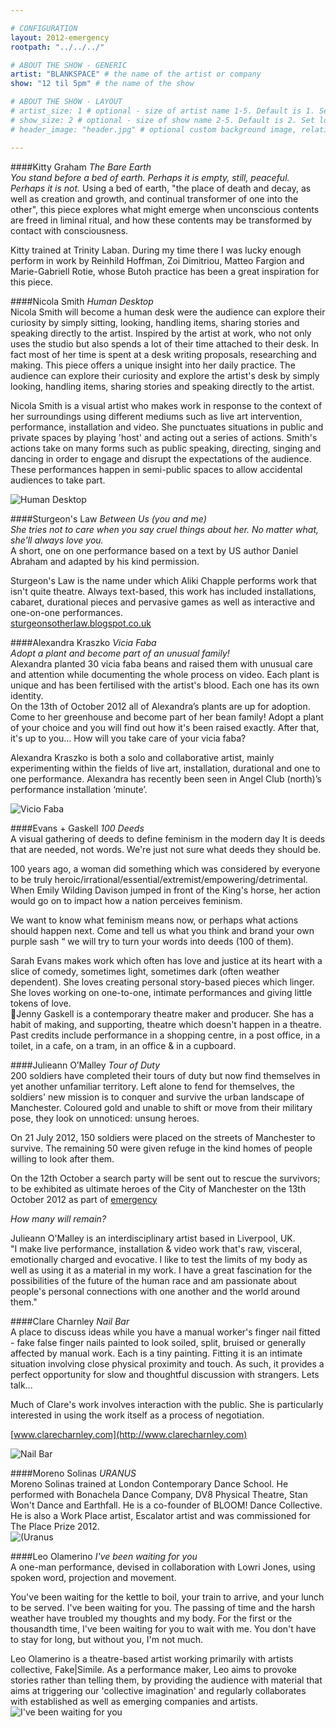 ```yaml
---

# CONFIGURATION
layout: 2012-emergency
rootpath: "../../../"

# ABOUT THE SHOW - GENERIC
artist: "BLANKSPACE" # the name of the artist or company
show: "12 til 5pm" # the name of the show

# ABOUT THE SHOW - LAYOUT
# artist_size: 1 # optional - size of artist name 1-5. Default is 1. Set longer names to lower values
# show_size: 2 # optional - size of show name 2-5. Default is 2. Set longer names to lower values
# header_image: "header.jpg" # optional custom background image, relative to current page

---
```

####Kitty Graham   *The Bare Earth*   
*You stand before a bed of earth. Perhaps it is empty, still, peaceful. Perhaps it is not.*	
Using a bed of earth, "the place of death and decay, as well as creation and growth, and continual transformer of one into the other", this piece explores what might emerge when unconscious contents are freed in liminal ritual, and how these contents may be transformed by contact with consciousness.    

Kitty trained at Trinity Laban. During my time there I was lucky enough perform in work by Reinhild Hoffman, Zoi Dimitriou, Matteo Fargion and Marie-Gabriell Rotie, whose Butoh practice has been a great inspiration for this piece.    
####Nicola Smith   *Human Desktop*	    
Nicola Smith will become a human desk were the audience can explore their curiosity by simply sitting, looking, handling items, sharing stories and speaking directly to the artist.	Inspired by the artist at work, who not only uses the studio but also spends a lot of their time attached to their desk.  In fact most of her time is spent at a desk writing proposals, researching and making. This piece offers a unique insight into her daily practice. The audience can explore their curiosity and explore the artist's desk by simply looking, handling items, sharing stories and speaking directly to the artist.       

Nicola Smith is a visual artist who makes work in response to the context of her surroundings using different mediums such as live art intervention, performance, installation and video. She punctuates situations in public and private spaces by playing 'host' and acting out a series of actions. Smith's actions take on many forms such as public speaking, directing, singing and dancing in order to engage and disrupt the expectations of the audience. These performances happen in semi-public spaces to allow accidental audiences to take part.    

![Human Desktop](NicolaSmith.jpg)    
####Sturgeon's Law   *Between Us (you and me)*    	                            	
*She tries not to care when you say cruel things about her. No matter what, she'll always love you.*      
A short, one on one performance based on a text by US author Daniel Abraham and adapted by his kind permission.	     

Sturgeon's Law is the name under which Aliki Chapple performs work that isn't quite theatre. Always text-based, this work has included installations, cabaret, durational pieces and pervasive games as well as interactive and one-on-one performances.     
[sturgeonsotherlaw.blogspot.co.uk](http://sturgeonsotherlaw.blogspot.co.uk/)     
####Alexandra Kraszko	   *Vicia Faba*	    
*Adopt a plant and become part of an unusual family!*    
Alexandra planted 30 vicia faba beans and raised them with unusual care and attention while documenting the whole process on video. Each plant is unique and has been fertilised with the artist's blood. Each one has its own identity.     
On the 13th of October 2012 all of Alexandra’s plants are up for adoption.    
Come to her greenhouse and become part of her bean family! Adopt a plant of your choice and you will find out how it's been raised exactly. After that, it's up to you… How will you take care of your vicia faba?    

Alexandra Kraszko is both a solo and collaborative artist, mainly experimenting within the fields of live art, installation, durational and one to one performance.  Alexandra has recently been seen in Angel Club (north)’s performance installation ‘minute’.    

![Vicio Faba](ViciaFaba.jpg)    
####Evans + Gaskell   *100 Deeds*    
A visual gathering of deeds to define feminism in the modern day	It is deeds that are needed, not words. We're just not sure what deeds they should be.    

100 years ago, a woman did something which was considered by everyone to be truly heroic/irrational/essential/extremist/empowering/detrimental.  When Emily Wilding Davison jumped in front of the King's horse, her action would go on to impact how a nation perceives feminism.    
 
We want to know what feminism means now, or perhaps what actions should happen next.  Come and tell us what you think and brand your own purple sash “ we will try to turn your words into deeds (100 of them).    

Sarah Evans makes work which often has love and justice at its heart with a slice of comedy, sometimes light, sometimes dark (often weather dependent). She loves creating personal story-based pieces which linger. She loves working on one-to-one, intimate performances and giving little tokens of love.    
Jenny Gaskell is a contemporary theatre maker and producer.  She has a habit of making, and supporting, theatre which doesn't happen in a theatre. Past credits include performance in a shopping centre, in a post office, in a toilet, in a cafe, on a tram, in an office & in a cupboard.    
####Julieann O’Malley   *Tour of Duty*	    
200 soldiers have completed their tours of duty but now find themselves in yet another unfamiliar territory.  Left alone to fend for themselves,  the soldiers' new mission is to conquer and survive the urban landscape of Manchester. Coloured gold and unable to shift or move from their military pose, they look on unnoticed: unsung heroes.     

On 21 July 2012, 150 soldiers were placed on the streets of Manchester to survive. The remaining 50 were given refuge in the kind homes of people willing to look after them.    

On the 12th October a search party will be sent out to rescue the survivors; to be exhibited as ultimate heroes of the City of Manchester on the 13th October 2012 as part of [emergency](http://emergencymcr.org)    

*How many will remain?*      

Julieann O'Malley is an interdisciplinary artist based in Liverpool, UK.  
"I make live performance, installation & video work that's raw, visceral, emotionally charged and evocative. I like to test the limits of my body as well as using it as a material in my work. I have a great fascination for the possibilities of the future of the human race  and am passionate about people's personal connections with one another and the world around them."
####Clare Charnley	   *Nail Bar*    
A place to discuss ideas while you have a manual worker's finger nail fitted - fake false finger nails painted to look soiled, split, bruised or generally affected by manual work. Each is a tiny painting.  Fitting it is an intimate situation involving close physical proximity and touch. As such, it provides a perfect opportunity for slow and thoughtful discussion with strangers. Lets talk...    

Much of Clare's work involves interaction with the public. She is particularly interested in using the work itself as a process of negotiation.    

[www.clarecharnley.com](http://www.clarecharnley.com)    

![Nail Bar](NailBar.jpg)

####Moreno Solinas   *URANUS*    
Moreno Solinas trained at London Contemporary Dance School. He performed with Bonachela Dance Company, DV8 Physical Theatre, Stan Won't Dance and Earthfall. He is a co-founder of BLOOM! Dance Collective. He is also a Work Place artist, Escalator artist and was commissioned for The Place Prize 2012.    
![(Uranus](Uranus.jpg)
####Leo Olamerino   *I've been waiting for you*    
A one-man performance, devised in collaboration with Lowri Jones, using spoken word, projection and movement.    

You've been waiting for the kettle to boil, your train to arrive, and your lunch to be served. I've been waiting for you. The passing of time and the harsh weather have troubled my thoughts and my body. For the first or the thousandth time, I've been waiting for you to wait with me. You don't have to stay for long, but without you, I'm not much.    

Leo Olamerino is a theatre-based artist working primarily with artists collective, Fake|Simile. As a performance maker, Leo aims to provoke stories rather than telling them, by providing the audience with material that aims at triggering our 'collective imagination' and regularly collaborates with established as well as emerging companies and artists.    
![I've been waiting for you](LeoBurtin.jpg)

